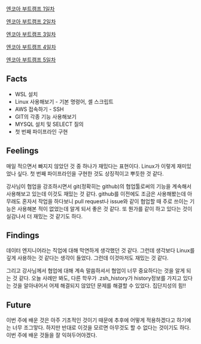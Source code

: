 
[엔코아 부트캠프 1일차](https://cro4737.github.io/%EC%97%94%EC%BD%94%EC%95%84-%EB%B6%80%ED%8A%B8%EC%BA%A0%ED%94%84-1%EC%9D%BC%EC%B0%A8)

[엔코아 부트캠프 2일차](https://cro4737.github.io/%EC%97%94%EC%BD%94%EC%95%84-%EB%B6%80%ED%8A%B8%EC%BA%A0%ED%94%84-2%EC%9D%BC%EC%B0%A8)

[엔코아 부트캠프 3일차](https://cro4737.github.io/%EC%97%94%EC%BD%94%EC%95%84-%EB%B6%80%ED%8A%B8%EC%BA%A0%ED%94%84-3%EC%9D%BC%EC%B0%A8)

[엔코아 부트캠프 4일차](https://cro4737.github.io/%EC%97%94%EC%BD%94%EC%95%84-%EB%B6%80%ED%8A%B8%EC%BA%A0%ED%94%84-4%EC%9D%BC%EC%B0%A8)

[엔코아 부트캠프 5일차](https://cro4737.github.io/%EC%97%94%EC%BD%94%EC%95%84-%EB%B6%80%ED%8A%B8%EC%BA%A0%ED%94%84-5%EC%9D%BC%EC%B0%A8)

## Facts

- WSL 설치
- Linux 사용해보기 - 기본 명령어, 셸 스크립트
- AWS 접속하기 - SSH
- GIT의 각종 기능 사용해보기
- MYSQL 설치 및 SELECT 질의
- 첫 번째 파이프라인 구현

## Feelings

매일 적으면서 빠지지 않았던 것 중 하나가 재밌다는 표현이다. Linux가 이렇게 재미있었나 싶다. 첫 번째 파이프라인을 구현한 것도 상징적이고 뿌듯한 것 같다.

강사님이 협업을 강조하시면서 git(정확히는 github)의 협업툴로써의 기능을 계속해서 사용해보고 있는데 이것도 재밌는 것 같다. github를 이전에도 조금은 사용해봤는데 아무래도 혼자서 작업을 하다보니 pull request나 issue와 같이 협업할 때 주로 쓰이는 기능은 사용해본 적이 없었는데 알게 되서 좋은 것 같다. 또 뭔가를 같이 하고 있다는 것이 실감나서 더 재밌는 것 같기도 하다.

## Findings

데이터 엔지니어라는 직업에 대해 막연하게 생각했던 것 같다. 그런데 생각보다 Linux를 깊게 사용하는 것 같다는 생각이 들었다. 그런데 이것마저도 재밌는 것 같다.

그리고 강사님께서 협업에 대해 계속 말씀하셔서 협업이 너무 중요하다는 것을 알게 되는 것 같다. 오늘 사례만 봐도, 다른 학우가 .zsh_history가 history정보를 가지고 있다는 것을 알아내어서 어제 해결되지 않았던 문제를 해결할 수 있었다. 집단지성의 힘!!

## Future

이번 주에 배운 것은 아주 기초적인 것이기 때문에 추후에 어떻게 적용하겠다고 하기에는 너무 조그맣다. 하지만 반대로 이것을 모르면 아무것도 할 수 없다는 것이기도 하다. 이번 주에 배운 것들을 잘 익혀두어야겠다.
